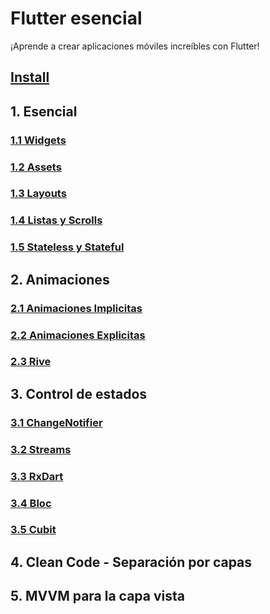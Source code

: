 # Flutter esencial

¡Aprende a crear aplicaciones móviles increíbles con Flutter!

## [Install](readme/00x00_instalacion.md)


## 1. Esencial
### [1.1 Widgets](readme/01x01_widgets.md)
### [1.2 Assets](readme/01x02_assets.md)
### [1.3 Layouts](readme/01x03_layouts.md)
### [1.4 Listas y Scrolls](readme/01x04_listas_scrolls.md)
### [1.5 Stateless y Stateful](readme/01x05_stateless_stateful.md)
## 2. Animaciones
### [2.1 Animaciones Implicitas](readme/02x01_animaciones_implicitas.md)
### [2.2 Animaciones Explicitas](readme/02x02_animaciones_explicitas.md)
### [2.3 Rive](readme/02x03_rive.md)
## 3. Control de estados
### [3.1 ChangeNotifier](readme/03x01_change_notifier.md)
### [3.2 Streams](readme/03x02_streams.md)
### [3.3 RxDart](readme/03x03_rxdart.md)
### [3.4 Bloc](readme/03x04_bloc.md)
### [3.5 Cubit](readme/03x05_cubit.md)
## 4. Clean Code - Separación por capas
## 5. MVVM para la capa vista